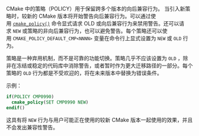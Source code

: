 CMake 中的策略（POLICY）用于保留跨多个版本的向后兼容行为。
当引入新策略时，较新的 CMake 版本将开始警告向后兼容行为。可以通过使用 [`cmake_policy()`](https://runebook.dev/zh/docs/cmake/command/cmake_policy#command:cmake_policy) 命令显式请求 OLD 或向后兼容行为来禁用警告。还可以请求 `NEW` 或策略的非向后兼容行为，也可以避免警告。每个策略还可以使用 `CMAKE_POLICY_DEFAULT_CMP<NNNN>` 变量在命令行上显式设置为 `NEW` 或 `OLD` 行为。

策略是一种弃用机制，而不是可靠的功能切换。策略几乎不应该设置为 `OLD` ，除非在冻结或稳定的代码库中消除警告，或者暂时作为更大迁移路径的一部分。每个策略的 `OLD` 行为都是不受欢迎的，将在未来版本中替换为错误条件。

示例：
```cmake
if(POLICY CMP0990)
  cmake_policy(SET CMP0990 NEW)
endif()
```
这具有将 `NEW` 行为与用户可能正在使用的较新 CMake 版本一起使用的效果，并且不会发出兼容性警告。